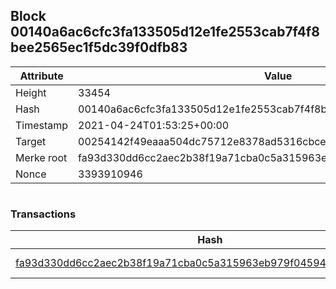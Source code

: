 ## Block 00140a6ac6cfc3fa133505d12e1fe2553cab7f4f8bee2565ec1f5dc39f0dfb83

Attribute | Value
--- | ---
Height | 33454
Hash | 00140a6ac6cfc3fa133505d12e1fe2553cab7f4f8bee2565ec1f5dc39f0dfb83
Timestamp | 2021-04-24T01:53:25+00:00
Target | 00254142f49eaaa504dc75712e8378ad5316cbcead634704b3734b6271167cc4
Merke root | fa93d330dd6cc2aec2b38f19a71cba0c5a315963eb979f04594901e0c76af62e
Nonce | 3393910946

```

```

### Transactions

Hash | Amount
--- | ---
[fa93d330dd6cc2aec2b38f19a71cba0c5a315963eb979f04594901e0c76af62e](fa93d330dd6cc2aec2b38f19a71cba0c5a315963eb979f04594901e0c76af62e.md) | 10.00000000 SKEPTI 
